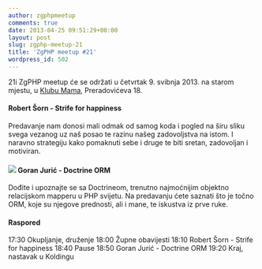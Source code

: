 ```yaml
---
author: zgphpmeetup
comments: true
date: 2013-04-25 09:51:29+00:00
layout: post
slug: zgphp-meetup-21
title: 'ZgPHP meetup #21'
wordpress_id: 502
---
```


21i ZgPHP meetup će se održati u četvrtak 9. svibnja 2013. na starom mjestu, u [Klubu Mama](http://www.mi2.hr/), Preradovićeva 18.

#### Robert Šorn - Strife for happiness

Predavanje nam donosi mali odmak od samog koda i pogled na širu sliku svega vezanog uz naš posao te razinu našeg zadovoljstva na istom. I naravno strategiju kako pomaknuti sebe i druge te biti sretan, zadovoljan i motiviran.

#### [![](http://twitter.com/api/users/profile_image/goran_juric)](https://twitter.com/goran_juric) Goran Jurić - Doctrine ORM

Dođite i upoznajte se sa Doctrineom, trenutno najmoćnijim objektno relacijskom mapperu u PHP svijetu. Na predavanju ćete saznati što je točno ORM, koje su njegove prednosti, ali i mane, te iskustva iz prve ruke.

#### Raspored

17:30 Okupljanje, druženje
18:00 Župne obavijesti
18:10 Robert Šorn - Strife for happiness
18:40 Pause
18:50 Goran Jurić - Doctrine ORM
19:20 Kraj, nastavak u Koldingu
